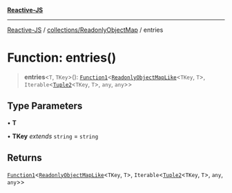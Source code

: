 [**Reactive-JS**](../../../README.md)

***

[Reactive-JS](../../../README.md) / [collections/ReadonlyObjectMap](../README.md) / entries

# Function: entries()

> **entries**\<`T`, `TKey`\>(): [`Function1`](../../../functions/type-aliases/Function1.md)\<[`ReadonlyObjectMapLike`](../../type-aliases/ReadonlyObjectMapLike.md)\<`TKey`, `T`\>, `Iterable`\<[`Tuple2`](../../../functions/type-aliases/Tuple2.md)\<`TKey`, `T`\>, `any`, `any`\>\>

## Type Parameters

• **T**

• **TKey** *extends* `string` = `string`

## Returns

[`Function1`](../../../functions/type-aliases/Function1.md)\<[`ReadonlyObjectMapLike`](../../type-aliases/ReadonlyObjectMapLike.md)\<`TKey`, `T`\>, `Iterable`\<[`Tuple2`](../../../functions/type-aliases/Tuple2.md)\<`TKey`, `T`\>, `any`, `any`\>\>
